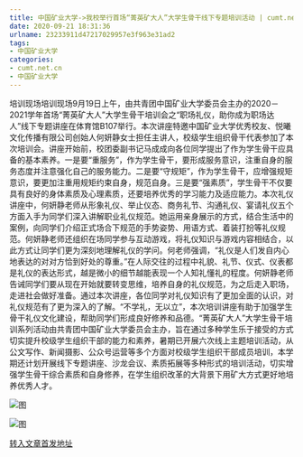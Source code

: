 ```yaml
---
title: 中国矿业大学->我校举行首场“菁英矿大人”大学生骨干线下专题培训活动 | cumt.net.cn
date: 2020-09-21 18:31:36
urlname: 23233911d47217029957e3f963e31ad2
tags: 
- 中国矿业大学
categories:
- cumt.net.cn
- 中国矿业大学
---
```

培训现场培训现场9月19日上午，由共青团中国矿业大学委员会主办的2020－2021学年首场“菁英矿大人”大学生骨干培训会之“职场礼仪，助你成为职场达人”线下专题讲座在体育馆B107举行。本次讲座特邀中国矿业大学优秀校友、悦曦文化传播有限公司创始人何妍静女士担任主讲人，校级学生组织骨干代表参加了本次培训会。讲座开始前，校团委副书记马成成向各位同学提出了作为学生骨干应具备的基本素养。一是要“重服务”，作为学生骨干，要形成服务意识，注重自身的服务态度并注意强化自己的服务能力。二是要“守规矩”，作为学生骨干，应增强规矩意识，要更加注重用规矩约束自身，规范自身。三是要“强素质”，学生骨干不仅要具有良好的身体素质及心理素质，还要培养优秀的学习能力及适应能力。本次礼仪讲座中，何妍静老师从形象礼仪、举止仪态、商务礼节、沟通礼仪、宴请礼仪五个方面入手为同学们深入讲解职业礼仪规范。她运用亲身展示的方式，结合生活中的案例，向同学们介绍正式场合下规范的手势姿势、用语方式、着装打扮等礼仪规范。何妍静老师还组织在场同学参与互动游戏，将礼仪知识与游戏内容相结合，以此方式让同学们更为深刻地理解礼仪的学问。何老师强调，“礼仪是人们发自内心地表达的对对方恰到好处的尊重。”在人际交往的过程中礼貌、礼节、仪式、仪表都是礼仪的表达形式，越是微小的细节越能表现一个人知礼懂礼的程度。何妍静老师告诫同学们要从现在开始就要转变思维，培养自身的礼仪规范，为之后走入职场，走进社会做好准备。通过本次讲座，各位同学对礼仪知识有了更加全面的认识，对礼仪规范有了更为深入的了解。“不学礼，无以立”，本次培训讲座有助于加强学生骨干礼仪文化建设，帮助同学们形成良好修养和品德。“菁英矿大人”大学生骨干培训系列活动由共青团中国矿业大学委员会主办，旨在通过多种学生乐于接受的方式切实提升校级学生组织干部的能力和素养，暑期已开展六次线上主题培训活动，从公文写作、新闻摄影、公众号运营等多个方面对校级学生组织干部成员培训，本学期还计划开展线下专题讲座、沙龙会议、素质拓展等多种形式的培训活动，切实增强学生骨干综合素质和自身修养，在学生组织改革的大背景下用矿大方式更好地培养优秀人才。

![图](http://xwzx.cumt.edu.cn/_upload/article/images/23/5c/1952b1264b908870c82b0cdca3f6/e8ec0577-977b-4c1f-986b-f5bbf46c860f.jpg)

![图](http://xwzx.cumt.edu.cn/_upload/article/images/23/5c/1952b1264b908870c82b0cdca3f6/854a4186-35d2-4817-842f-f0b05268fe15.jpg)

[转入文章首发地址](http://xwzx.cumt.edu.cn/c7/d0/c523a575440/page.htm)